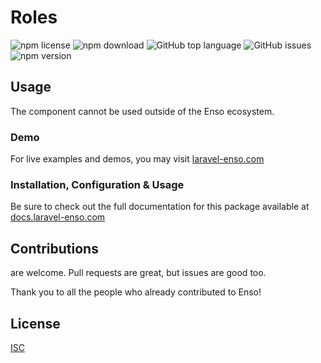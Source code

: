 # Roles

![npm license](https://img.shields.io/npm/l/@enso-ui/roles.svg) 
![npm download](https://img.shields.io/npm/dm/@enso-ui/roles.svg) 
![GitHub top language](https://img.shields.io/github/languages/top/enso-ui/roles.svg) 
![GitHub issues](https://img.shields.io/github/issues/enso-ui/roles.svg) 
![npm version](https://img.shields.io/npm/v/@enso-ui/roles.svg) 

## Usage
The component cannot be used outside of the Enso ecosystem.

### Demo

For live examples and demos, you may visit [laravel-enso.com](https://www.laravel-enso.com)

### Installation, Configuration & Usage

Be sure to check out the full documentation for this package available at [docs.laravel-enso.com](https://docs.laravel-enso.com/frontend/roles.html)

## Contributions

are welcome. Pull requests are great, but issues are good too.

Thank you to all the people who already contributed to Enso!

## License

[ISC](https://opensource.org/licenses/ISC)
